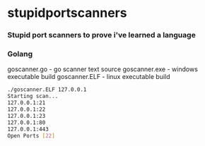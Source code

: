 # stupidportscanners
### Stupid port scanners to prove i've learned a language


### Golang
goscanner.go - go scanner text source
goscanner.exe - windows executable build
goscanner.ELF - linux executable build

```bash
./goscanner.ELF 127.0.0.1
Starting scan...
127.0.0.1:21
127.0.0.1:22
127.0.0.1:23
127.0.0.1:80
127.0.0.1:443
Open Ports [22]
```


